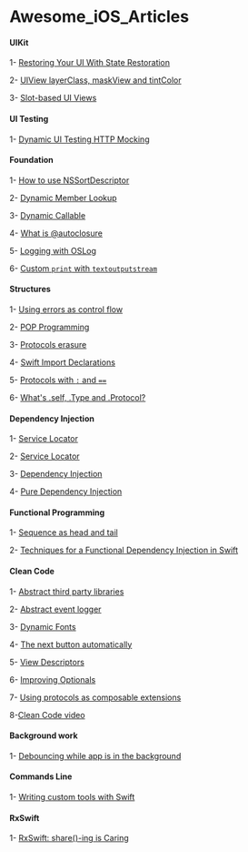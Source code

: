 # Awesome_iOS_Articles

#### UIKit
1- [Restoring Your UI With State Restoration](https://agostini.tech/2018/11/25/restoring-your-ui-with-state-restoration)

2- [UIView layerClass, maskView and tintColor](https://www.iosdev.recipes/uiview/apis-you-forgot-layerclass-maskView-and-uitintadjustmentmode)

3- [Slot-based UI Views](https://www.swiftbysundell.com/posts/slot-based-ui-development-in-swift)



#### UI Testing
1- [Dynamic UI Testing HTTP Mocking](http://swiftpearls.com/dynamic-ui-testing-http-mocking.html)



#### Foundation
1- [How to use NSSortDescriptor](https://nshipster.com/nssortdescriptor)

2- [Dynamic Member Lookup](https://www.hackingwithswift.com/articles/55/how-to-use-dynamic-member-lookup-in-swift)

3- [Dynamic Callable](https://www.hackingwithswift.com/articles/134/how-to-use-dynamiccallable-in-swift)

4- [What is @autoclosure](https://www.swiftbysundell.com/posts/using-autoclosure-when-designing-swift-apis)

5- [Logging with OSLog](https://www.lordcodes.com/posts/clear-and-searchable-logging-in-swift-with-oslog)

6- [Custom `print` with `textoutputstream`](https://nshipster.com/textoutputstream)



#### Structures
1- [Using errors as control flow](https://www.swiftbysundell.com/posts/using-errors-as-control-flow-in-swift)

2- [POP Programming](https://developer.apple.com/videos/play/wwdc2016/419)

3- [Protocols erasure](https://www.bignerdranch.com/blog/breaking-down-type-erasures-in-swift/)

4- [Swift Import Declarations](https://nshipster.com/import/?utm_campaign)

5- [Protocols with `:` and `==`](https://swiftindepth.com/2019-01-13/the-subtleties-of-protocol-extensions)

6- [What's .self, .Type and .Protocol? ](https://swiftrocks.com/whats-type-and-self-swift-metatypes.html)



#### Dependency Injection
1- [Service Locator](https://quickbirdstudios.com/blog/swift-dependency-injection-service-locators)

2- [Service Locator](https://medium.com/@kenmarin_23370/dependency-injection-servicelocator-pattern-unit-testing-with-self-creating-mocks-in-swift-a303f4fc9f73)

3- [Dependency Injection](https://medium.com/makingtuenti/dependency-injection-in-swift-part-1-236fddad144a)

4- [Pure Dependency Injection](https://github.com/devxoul/Pure)



#### Functional Programming
1- [Sequence as head and tail](https://oleb.net/2018/sequence-head-tail/?utm_campaign)

2- [Techniques for a Functional Dependency Injection in Swift](https://medium.com/@foolonhill/techniques-for-a-functional-dependency-injection-in-swift-b9a6143634ab)


#### Clean Code
1- [Abstract third party libraries](https://benoitpasquier.com/abstract-ios-third-party-libraries)

2- [Abstract event logger](https://www.swiftbysundell.com/posts/building-an-enum-based-analytics-system-in-swift)

3- [Dynamic Fonts](https://152percent.com/blog/2018/7/3/dynamic-font-api-swift)

4- [The next button automatically](https://rolandleth.com/handling-the-next-button-automatically)

5- [View Descriptors](https://152percent.com/blog/2018/4/16/view-descriptors)

6- [Improving Optionals](http://www.russbishop.net/improving-optionals)

7- [Using protocols as composable extensions](https://mecid.github.io/2019/01/17/using-protocols-as-composable-extensions)

8-[Clean Code video](https://www.youtube.com/watch?v=_qKlb7MbeKA)



#### Background work
1- [Debouncing while app is in the background](https://benoitpasquier.com/abstract-ios-third-party-libraries)



#### Commands Line
1- [Writing custom tools with Swift](https://paul-samuels.com/blog/2019/01/12/writing-custom-tools-with-swift)



#### RxSwift
1- [RxSwift: share()-ing is Caring](https://medium.com/gett-engineering/rxswift-share-ing-is-caring-341557714a2d)
